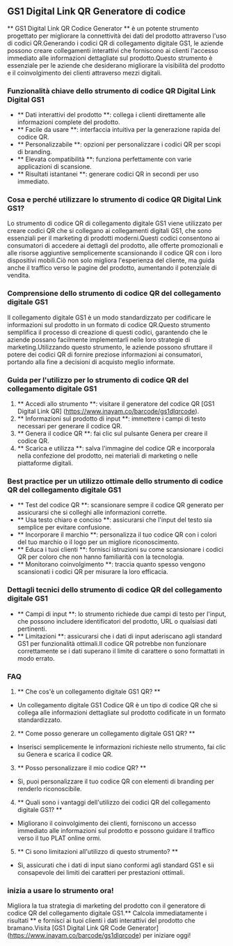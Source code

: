 ## GS1 Digital Link QR Generatore di codice

** GS1 Digital Link QR Codice Generator ** è un potente strumento progettato per migliorare la connettività dei dati del prodotto attraverso l'uso di codici QR.Generando i codici QR di collegamento digitale GS1, le aziende possono creare collegamenti interattivi che forniscono ai clienti l'accesso immediato alle informazioni dettagliate sul prodotto.Questo strumento è essenziale per le aziende che desiderano migliorare la visibilità del prodotto e il coinvolgimento dei clienti attraverso mezzi digitali.

### Funzionalità chiave dello strumento di codice QR Digital Link Digital GS1

- ** Dati interattivi del prodotto **: collega i clienti direttamente alle informazioni complete del prodotto.
- ** Facile da usare **: interfaccia intuitiva per la generazione rapida del codice QR.
- ** Personalizzabile **: opzioni per personalizzare i codici QR per scopi di branding.
- ** Elevata compatibilità **: funziona perfettamente con varie applicazioni di scansione.
- ** Risultati istantanei **: generare codici QR in secondi per uso immediato.

### Cosa e perché utilizzare lo strumento di codice QR Digital Link GS1?

Lo strumento di codice QR di collegamento digitale GS1 viene utilizzato per creare codici QR che si collegano ai collegamenti digitali GS1, che sono essenziali per il marketing di prodotti moderni.Questi codici consentono ai consumatori di accedere ai dettagli del prodotto, alle offerte promozionali e alle risorse aggiuntive semplicemente scansionando il codice QR con i loro dispositivi mobili.Ciò non solo migliora l'esperienza del cliente, ma guida anche il traffico verso le pagine del prodotto, aumentando il potenziale di vendita.

### Comprensione dello strumento di codice QR del collegamento digitale GS1

Il collegamento digitale GS1 è un modo standardizzato per codificare le informazioni sul prodotto in un formato di codice QR.Questo strumento semplifica il processo di creazione di questi codici, garantendo che le aziende possano facilmente implementarli nelle loro strategie di marketing.Utilizzando questo strumento, le aziende possono sfruttare il potere dei codici QR di fornire preziose informazioni ai consumatori, portando alla fine a decisioni di acquisto meglio informate.

### Guida per l'utilizzo per lo strumento di codice QR del collegamento digitale GS1

1. ** Accedi allo strumento **: visitare il generatore del codice QR [GS1 Digital Link QR] (https://www.inayam.co/barcode/gs1dlqrcode).
2. ** Informazioni sul prodotto di input **: immettere i campi di testo necessari per generare il codice QR.
3. ** Genera il codice QR **: fai clic sul pulsante Genera per creare il codice QR.
4. ** Scarica e utilizza **: salva l'immagine del codice QR e incorporala nella confezione del prodotto, nei materiali di marketing o nelle piattaforme digitali.

### Best practice per un utilizzo ottimale dello strumento di codice QR del collegamento digitale GS1

- ** Test del codice QR **: scansionare sempre il codice QR generato per assicurarsi che si colleghi alle informazioni corrette.
- ** Usa testo chiaro e conciso **: assicurarsi che l'input del testo sia semplice per evitare confusione.
- ** Incorporare il marchio **: personalizza il tuo codice QR con i colori del tuo marchio o il logo per un migliore riconoscimento.
- ** Educa i tuoi clienti **: fornisci istruzioni su come scansionare i codici QR per coloro che non hanno familiarità con la tecnologia.
- ** Monitorano coinvolgimento **: traccia quanto spesso vengono scansionati i codici QR per misurare la loro efficacia.

### Dettagli tecnici dello strumento di codice QR del collegamento digitale GS1

- ** Campi di input **: lo strumento richiede due campi di testo per l'input, che possono includere identificatori del prodotto, URL o qualsiasi dati pertinenti.
- ** Limitazioni **: assicurarsi che i dati di input aderiscano agli standard GS1 per funzionalità ottimali.Il codice QR potrebbe non funzionare correttamente se i dati superano il limite di carattere o sono formattati in modo errato.

### FAQ

1. ** Che cos'è un collegamento digitale GS1 QR? **
- Un collegamento digitale GS1 Codice QR è un tipo di codice QR che si collega alle informazioni dettagliate sul prodotto codificate in un formato standardizzato.

2. ** Come posso generare un collegamento digitale GS1 QR? **
- Inserisci semplicemente le informazioni richieste nello strumento, fai clic su Genera e scarica il codice QR.

3. ** Posso personalizzare il mio codice QR? **
- Sì, puoi personalizzare il tuo codice QR con elementi di branding per renderlo riconoscibile.

4. ** Quali sono i vantaggi dell'utilizzo dei codici QR del collegamento digitale GS1? **
- Migliorano il coinvolgimento dei clienti, forniscono un accesso immediato alle informazioni sul prodotto e possono guidare il traffico verso il tuo PLAT online ormi.

5. ** Ci sono limitazioni all'utilizzo di questo strumento? **
- Sì, assicurati che i dati di input siano conformi agli standard GS1 e sii consapevole dei limiti dei caratteri per prestazioni ottimali.

### inizia a usare lo strumento ora!

Migliora la tua strategia di marketing del prodotto con il generatore di codice QR del collegamento digitale GS1.** Calcola immediatamente i risultati ** e fornisci ai tuoi clienti i dati interattivi del prodotto che bramano.Visita [GS1 Digital Link QR Code Generator] (https://www.inayam.co/barcode/gs1dlqrcode) per iniziare oggi!
